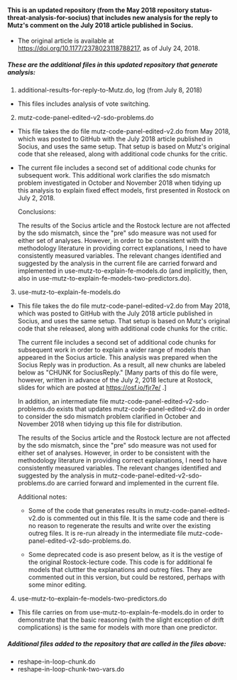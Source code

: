 #### This is an updated repository (from the May 2018 repository status-threat-analysis-for-socius) that includes new analysis for the reply to Mutz's comment on the July 2018 article published in Socius.

  * The original article is available at https://doi.org/10.1177/2378023118788217, as of July 24, 2018. 

##### These are the additional files in this updated repository that generate analysis:

1.  additional-results-for-reply-to-Mutz.do, log (from July 8, 2018)

  * This files includes analysis of vote switching.

2.  mutz-code-panel-edited-v2-sdo-problems.do

  * This file takes the do file mutz-code-panel-edited-v2.do from May 2018, which was posted to GitHub with the July 2018 article published in Socius, and uses the same setup.  That setup is based on  Mutz's original code that she released, along with additional code chunks for the critic.

  * The current file includes a second set of additional code chunks for subsequent work.  This additional work clarifies the sdo mismatch problem investigated in October and November 2018 when tidying up this analysis to explain fixed effect models, first presented in Rostock on July 2, 2018.  

    Conclusions:  

      The results of the Socius article and the Rostock lecture are not affected by the sdo mismatch, since the "pre" sdo measure was not used for either set of analyses.  However, in order to be consistent with the methodology literature in providing correct explanations, I need to have consistently measured variables.  The relevant changes identified and suggested by the analysis in the current file are carried forward and implemented in use-mutz-to-explain-fe-models.do (and implicitly, then, also in use-mutz-to-explain-fe-models-two-predictors.do).

3.  use-mutz-to-explain-fe-models.do

  * This file takes the do file mutz-code-panel-edited-v2.do from May 2018, which was posted to GitHub with the July 2018 article published in Socius, and uses the same setup.  That setup is based on  Mutz's original code that she released, along with additional code chunks for the critic.

    The current file includes a second set of additional code chunks for subsequent work in order to explain a wider range of models than appeared in the Socius article.  This analysis was prepared when the Socius Reply was in production. As a result, all new chunks are labeled below as "CHUNK for SociusReply." [Many parts of this do file were, however, written in advance of the July 2, 2018 lecture at Rostock, slides for which are posted at https://osf.io/fjr7e/ .] 

    In addition, an intermediate file mutz-code-panel-edited-v2-sdo-problems.do exists that updates mutz-code-panel-edited-v2.do in order to consider the sdo mismatch problem clarified in October and November 2018 when tidying up this file for distribution.

    The results of the Socius article and the Rostock lecture are not affected by the sdo mismatch, since the "pre" sdo measure was not used for either set of analyses.  However, in order to be consistent with the methodology literature in providing correct explanations, I need to have consistently measured variables.  The relevant changes identified and suggested by the analysis in mutz-code-panel-edited-v2-sdo-problems.do are carried forward and implemented in the current file.  
    
    Additional notes: 

      - Some of the code that generates results in mutz-code-panel-edited-v2.do is commented out in this file.  It is the same code and there is no reason to regenerate the results and write over the existing outreg files.  It is re-run already in the intermediate file mutz-code-panel-edited-v2-sdo-problems.do.

      - Some deprecated code is aso present below, as it is the vestige of the original Rostock-lecture code.  This code is for additional fe models that cluttter the explanations and outreg files.  They are commented out in this version, but could be restored, perhaps with some minor editing.

4.  use-mutz-to-explain-fe-models-two-predictors.do

 * This file carries on from use-mutz-to-explain-fe-models.do in order to 
  demonstrate that the basic reasoning (with the slight exception of drift
  complications) is the same for models with more than one predictor.


##### Additional files added to the repository that are called in the files above:

- reshape-in-loop-chunk.do
- reshape-in-loop-chunk-two-vars.do



